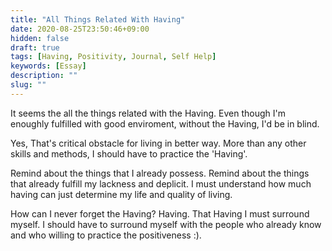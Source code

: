 ```yaml
---
title: "All Things Related With Having"
date: 2020-08-25T23:50:46+09:00
hidden: false
draft: true
tags: [Having, Positivity, Journal, Self Help]
keywords: [Essay]
description: ""
slug: ""
---
```


It seems the all the things related with the Having.
Even though I'm enoughly fulfilled with good enviroment, without the Having, I'd be in blind.

Yes, That's critical obstacle for living in better way.
More than any other skills and methods, I should have to practice the 'Having'.

Remind about the things that I already possess. Remind about the things that already fulfill my lackness and deplicit. I must understand how much having can just determine my life and quality of living.

How can I never forget the Having?
Having. That Having I must surround myself.
I should have to surround myself with the people who already know and who willing to practice the positiveness :).

